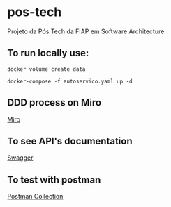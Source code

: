# pos-tech
Projeto da Pós Tech da FIAP em Software Architecture

## To run locally use:
```docker volume create data```

```docker-compose -f autoservico.yaml up -d```

## DDD process on Miro
[Miro](https://miro.com/app/board/uXjVNdf5-GE=/?share_link_id=675194698681)

## To see API's documentation
[Swagger](swagger/openapi.json)

## To test with postman
[Postman Collection](postman/pos-tech.postman_collection.json)
